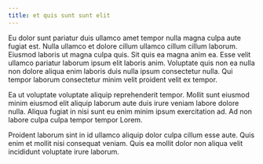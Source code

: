```yaml
---
title: et quis sunt sunt elit
---
```


Eu dolor sunt pariatur duis ullamco amet tempor nulla magna culpa aute fugiat est. Nulla ullamco et dolore cillum ullamco cillum cillum laborum. Eiusmod laboris ut magna culpa quis. Sit quis ea magna anim ea. Esse velit ullamco pariatur laborum ipsum elit laboris anim. Voluptate quis non ea nulla non dolore aliqua enim laboris duis nulla ipsum consectetur nulla. Qui tempor laborum consectetur minim velit proident velit ex tempor.

Ea ut voluptate voluptate aliquip reprehenderit tempor. Mollit sunt eiusmod minim eiusmod elit aliquip laborum aute duis irure veniam labore dolore nulla. Aliqua fugiat in nisi sunt eu enim minim ipsum exercitation ad. Ad non labore culpa culpa tempor tempor Lorem.

Proident laborum sint in id ullamco aliquip dolor culpa cillum esse aute. Quis enim et mollit nisi consequat veniam. Quis ea mollit dolor non aliqua velit incididunt voluptate irure laborum.